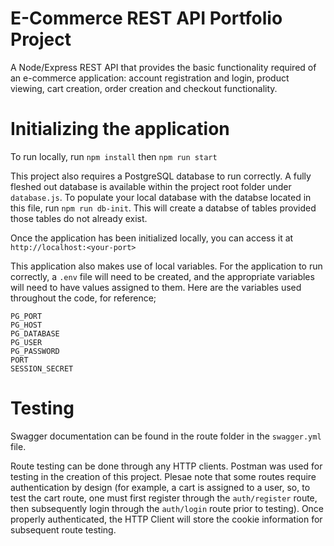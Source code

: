 # E-Commerce REST API Portfolio Project
A Node/Express REST API that provides the basic functionality required of an e-commerce application: account registration and login, product viewing, cart creation, order creation and checkout functionality. 

# Initializing the application
To run locally, run `npm install` then `npm run start`

This project also requires a PostgreSQL database to run correctly. A fully fleshed out database is available within the project root folder under `database.js`. To populate your local database with the databse located in this file, run `npm run db-init`. This will create a databse of tables provided those tables do not already exist. 

Once the application has been initialized locally, you can access it at `http://localhost:<your-port>`

This application also makes use of local variables. For the application to run correctly, a `.env` file will need to be created, and the appropriate variables will need to have values assigned to them. Here are the variables used throughout the code, for reference; 

    PG_PORT
    PG_HOST
    PG_DATABASE
    PG_USER
    PG_PASSWORD
    PORT
    SESSION_SECRET

# Testing
Swagger documentation can be found in the route folder in the `swagger.yml` file. 

Route testing can be done through any HTTP clients. Postman was used for testing in the creation of this project. Plesae note that some routes require authentication by design (for example, a cart is assigned to a user, so, to test the cart route, one must first register through the `auth/register` route, then subsequently login through the `auth/login` route prior to testing). Once properly authenticated, the HTTP Client will store the cookie information for subsequent route testing. 